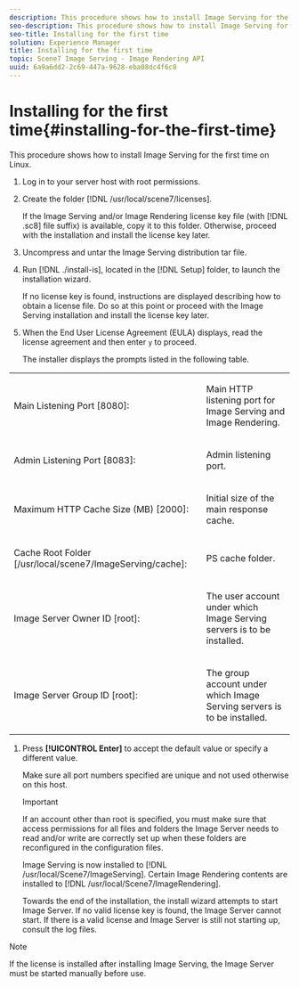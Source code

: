 ```yaml
---
description: This procedure shows how to install Image Serving for the first time on Linux.
seo-description: This procedure shows how to install Image Serving for the first time on Linux.
seo-title: Installing for the first time
solution: Experience Manager
title: Installing for the first time
topic: Scene7 Image Serving - Image Rendering API
uuid: 6a9a6dd2-2c69-447a-9628-eba08dc4f6c8
---
```


# Installing for the first time{#installing-for-the-first-time}

This procedure shows how to install Image Serving for the first time on Linux.

1. Log in to your server host with root permissions.
1. Create the folder [!DNL /usr/local/scene7/licenses].

   If the Image Serving and/or Image Rendering license key file (with [!DNL .sc8] file suffix) is available, copy it to this folder. Otherwise, proceed with the installation and install the license key later. 
1. Uncompress and untar the Image Serving distribution tar file.
1. Run [!DNL ./install-is], located in the [!DNL Setup] folder, to launch the installation wizard.

   If no license key is found, instructions are displayed describing how to obtain a license file. Do so at this point or proceed with the Image Serving installation and install the license key later. 
1. When the End User License Agreement (EULA) displays, read the license agreement and then enter `y` to proceed.

   The installer displays the prompts listed in the following table.

<table id="table_0E7B673CAD8E4C5EB72F8283A0DDEFC8"> 
 <tbody> 
  <tr> 
   <td colname="col1"> <p><span class="codeph"> Main Listening Port [8080]:</span> </p> </td> 
   <td colname="col2"> <p>Main HTTP listening port for Image Serving and Image Rendering. </p> </td> 
  </tr> 
  <tr> 
   <td colname="col1"> <p><span class="codeph"> Admin Listening Port [8083]:</span> </p> </td> 
   <td colname="col2"> <p>Admin listening port. </p> </td> 
  </tr> 
  <tr> 
   <td colname="col1"> <p><span class="codeph"> Maximum HTTP Cache Size (MB) [2000]:</span> </p> </td> 
   <td colname="col2"> <p>Initial size of the main response cache. </p> </td> 
  </tr> 
  <tr> 
   <td colname="col1"> <p><span class="codeph"> Cache Root Folder [/usr/local/scene7/ImageServing/cache]:</span> </p> </td> 
   <td colname="col2"> <p>PS cache folder. </p> </td> 
  </tr> 
  <tr> 
   <td colname="col1"> <p><span class="codeph"> Image Server Owner ID [root]:</span> </p> </td> 
   <td colname="col2"> <p>The user account under which Image Serving servers is to be installed. </p> </td> 
  </tr> 
  <tr> 
   <td colname="col1"> <p><span class="codeph"> Image Server Group ID [root]:</span> </p> </td> 
   <td colname="col2"> <p>The group account under which Image Serving servers is to be installed. </p> </td> 
  </tr> 
 </tbody> 
</table>

1. Press **[!UICONTROL Enter]** to accept the default value or specify a different value.

   Make sure all port numbers specified are unique and not used otherwise on this host.

   >[!IMPORTANT]
   >
   >If an account other than root is specified, you must make sure that access permissions for all files and folders the Image Server needs to read and/or write are correctly set up when these folders are reconfigured in the configuration files.
   >
   >Image Serving is now installed to [!DNL /usr/local/Scene7/ImageServing]. Certain Image Rendering contents are installed to [!DNL /usr/local/Scene7/ImageRendering].
   >
   >Towards the end of the installation, the install wizard attempts to start Image Server. If no valid license key is found, the Image Server cannot start. If there is a valid license and Image Server is still not starting up, consult the log files. 

>[!NOTE]
>
>If the license is installed after installing Image Serving, the Image Server must be started manually before use. 

